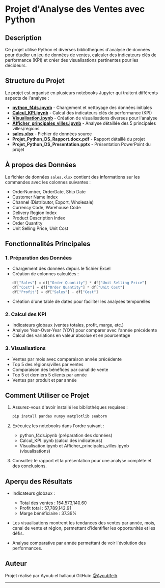# Projet d'Analyse des Ventes avec Python

## Description
Ce projet utilise Python et diverses bibliothèques d'analyse de données pour étudier un jeu de données de ventes, calculer des indicateurs clés de performance (KPI) et créer des visualisations pertinentes pour les décideurs.

## Structure du Projet
Le projet est organisé en plusieurs notebooks Jupyter qui traitent différents aspects de l'analyse :

- **[python_f4ds.ipynb](python_f4ds.ipynb)** - Chargement et nettoyage des données initiales
- **[Calcul_KPI.ipynb](Calcul_KPI.ipynb)** - Calcul des indicateurs clés de performance (KPI)
- **[Visualisation.ipynb](Visualisation.ipynb)** - Création de visualisations diverses pour l'analyse
- **[Afficher_principales_villes.ipynb](Afficher_principales_villes.ipynb)** - Analyse détaillée des 5 principales villes/régions
- **[sales.xlsx](sales.xlsx)** - Fichier de données source
- **Projet_Python_DS_Rapport.docx.pdf** - Rapport détaillé du projet
- **Projet_Python_DS_Presentation.pptx** - Présentation PowerPoint du projet

## À propos des Données
Le fichier de données `sales.xlsx` contient des informations sur les commandes avec les colonnes suivantes :
- OrderNumber, OrderDate, Ship Date
- Customer Name Index
- Channel (Distributor, Export, Wholesale)
- Currency Code, Warehouse Code
- Delivery Region Index
- Product Description Index
- Order Quantity
- Unit Selling Price, Unit Cost

## Fonctionnalités Principales

### 1. Préparation des Données
- Chargement des données depuis le fichier Excel
- Création de colonnes calculées :
  ```python
  df["Sales"] = df["Order Quantity"] * df["Unit Selling Price"]
  df["Cost"] = df["Order Quantity"] * df["Unit Cost"]
  df["Profit"] = df["Sales"] - df["Cost"]
  ```
- Création d'une table de dates pour faciliter les analyses temporelles

### 2. Calcul des KPI
- Indicateurs globaux (ventes totales, profit, marge, etc.)
- Analyse Year-Over-Year (YOY) pour comparer avec l'année précédente
- Calcul des variations en valeur absolue et en pourcentage

### 3. Visualisations
- Ventes par mois avec comparaison année précédente
- Top 5 des régions/villes par ventes
- Comparaison des bénéfices par canal de vente
- Top 5 et derniers 5 clients par année
- Ventes par produit et par année

## Comment Utiliser ce Projet

1. Assurez-vous d'avoir installé les bibliothèques requises :
   ```bash
   pip install pandas numpy matplotlib seaborn
   ```

2. Exécutez les notebooks dans l'ordre suivant :
   - python_f4ds.ipynb (préparation des données)
   - Calcul_KPI.ipynb (calcul des indicateurs)
   - Visualisation.ipynb et Afficher_principales_villes.ipynb (visualisations)

3. Consultez le rapport et la présentation pour une analyse complète et des conclusions.

## Aperçu des Résultats

- Indicateurs globaux :
  - Total des ventes : 154,573,140.60
  - Profit total : 57,789,142.91
  - Marge bénéficiaire : 37.39%

- Les visualisations montrent les tendances des ventes par année, mois, canal de vente et région, permettant d'identifier les opportunités et les défis.

- Analyse comparative par année permettant de voir l'évolution des performances.

## Auteur

Projet réalisé par Ayoub el hallaoui
GitHub: [@Ayoub1elh](https://github.com/Ayoub1elh)

---
